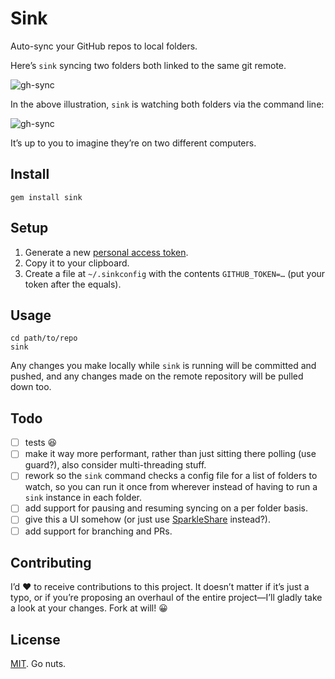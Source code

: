 # Sink

Auto-sync your GitHub repos to local folders.

Here’s `sink` syncing two folders both linked to the same git remote.

![gh-sync](https://cloud.githubusercontent.com/assets/296432/3754176/adedbaa2-1818-11e4-91e8-8ddd6b988bd4.gif)

In the above illustration, `sink` is watching both folders via the command line:

![gh-sync](https://cloud.githubusercontent.com/assets/296432/3754334/0f60f7e4-181a-11e4-8bfd-9b727ec79864.png)

It’s up to you to imagine they’re on two different computers.

## Install

`gem install sink`

## Setup

1. Generate a new [personal access token](https://github.com/settings/applications).
2. Copy it to your clipboard.
3. Create a file at `~/.sinkconfig` with the contents `GITHUB_TOKEN=…` (put your token after the equals).

## Usage

```
cd path/to/repo
sink
```

Any changes you make locally while `sink` is running will be committed and pushed,
and any changes made on the remote repository will be pulled down too.

## Todo

- [ ] tests :laughing:
- [ ] make it way more performant, rather than just sitting there polling (use guard?), also consider multi-threading stuff.
- [ ] rework so the `sink` command checks a config file for a list of folders to watch,
  so you can run it once from wherever instead of having to run a `sink` instance in each folder.
- [ ] add support for pausing and resuming syncing on a per folder basis.
- [ ] give this a UI somehow (or just use [SparkleShare](http://sparkleshare.org/) instead?).
- [ ] add support for branching and PRs.

## Contributing

I’d :heart: to receive contributions to this project. It doesn’t matter if it’s just a typo, or if you’re proposing an overhaul of the entire project—I’ll gladly take a look at your changes. Fork at will! :grinning:

## License

[MIT](./LICENSE). Go nuts.
